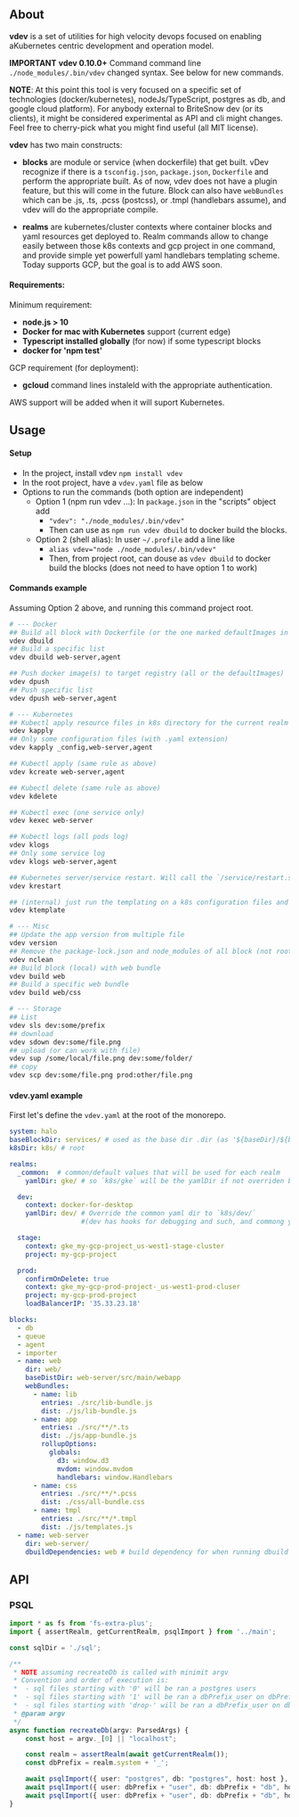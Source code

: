 ## About

**vdev** is a set of utilities for high velocity devops focused on enabling aKubernetes centric development and operation model.

**IMPORTANT** **vdev 0.10.0+** Command command line `./node_modules/.bin/vdev` changed syntax. See below for new commands. 

**NOTE**: At this point this tool is very focused on a specific set of technologies (docker/kubernetes), nodeJs/TypeScript, postgres as db, and google cloud platform). For anybody external to BriteSnow dev (or its clients), it might be considered experimental as API and cli might changes. Feel free to cherry-pick what you might find useful (all MIT license).

**vdev** has two main constructs: 

- **blocks** are module or service (when dockerfile) that get built. vDev recognize if there is a `tsconfig.json`, `package.json`, `Dockerfile` and perform the appropriate built. As of now, vdev does not have a plugin feature, but this will come in the future. Block can also have `webBundles` which can be .js, .ts, .pcss (postcss), or .tmpl (handlebars assume), and vdev will do the appropriate  compile.

- **realms** are kubernetes/cluster contexts where container blocks and yaml resources get deployed to. Realm commands allow to change easily between those k8s contexts and gcp project in one command, and provide simple yet powerfull yaml handlebars templating scheme. Today supports GCP, but the goal is to add AWS soon. 

#### Requirements:

Minimum requirement:
- **node.js > 10**
- **Docker for mac with Kubernetes** support (current edge)
- **Typescript installed globally** (for now) if some typescript blocks
- **docker for 'npm test'**

GCP requirement (for deployment):
- **gcloud** command lines instaleld with the appropriate authentication.

AWS support will be added when it will suport Kubernetes.

## Usage

#### Setup

- In the project, install vdev `npm install vdev`
- In the root project, have a `vdev.yaml` file as below
- Options to run the commands (both option are independent)
  - Option 1 (npm run vdev ...): In `package.json` in the "scripts" object add
    - `"vdev": "./node_modules/.bin/vdev"`
    - Then can use as `npm run vdev dbuild` to docker build the blocks.
  - Option 2 (shell alias): In user `~/.profile` add a line like 
    - `alias vdev="node ./node_modules/.bin/vdev"`
    - Then, from project root, can douse as `vdev dbuild` to docker build the blocks (does not need to have option 1 to work)

#### Commands example

Assuming Option 2 above, and running this command project root. 

```sh
# --- Docker
## Build all block with Dockerfile (or the one marked defaultImages in vdev)
vdev dbuild
## Build a specific list
vdev dbuild web-server,agent

## Push docker image(s) to target registry (all or the defaultImages)
vdev dpush
## Push specific list
vdev dpush web-server,agent

# --- Kubernetes
## Kubectl apply resource files in k8s directory for the current realm (or all specified in defaultConfigurations)
vdev kapply 
## Only some configuration files (with .yaml extension)
vdev kapply _config,web-server,agent

## Kubectl apply (same rule as above)
vdev kcreate web-server,agent

## Kubectl delete (same rule as above)
vdev kdelete 

## Kubectl exec (one service only)
vdev kexec web-server

## Kubectl logs (all pods log)
vdev klogs 
## Only some service log
vdev klogs web-server,agent

## Kubernetes server/service restart. Will call the `/service/restart.sh` of one or more services (not recreating/restart the pod, just call the scripts `/service/restart.sh`)
vdev krestart 

## (internal) just run the templating on a k8s configuration files and output it in the ~out/_realm_/ folder for inspection or manual manipulation
vdev ktemplate

# --- Misc
## Update the app version from multiple file
vdev version
## Remove the package-lock.json and node_modules of all block (not root)
vdev nclean
## Build block (local) with web bundle
vdev build web 
## Build a specific web bundle
vdev build web/css 

# --- Storage
## List 
vdev sls dev:some/prefix
## download
vdev sdown dev:some/file.png
## upload (or can work with file)
vdev sup /some/local/file.png dev:some/folder/
## copy
vdev scp dev:some/file.png prod:other/file.png

```



#### vdev.yaml example

First let's define the `vdev.yaml` at the root of the monorepo. 

```yaml
system: halo
baseBlockDir: services/ # used as the base dir .dir (as '${baseDir}/${blockName}/'')
k8sDir: k8s/ # root 

realms:
  _common:  # common/default values that will be used for each realm
    yamlDir: gke/ # so `k8s/gke` will be the yamlDir if not overriden below.

  dev:
    context: docker-for-desktop
    yamlDir: dev/ # Override the common yaml dir to `k8s/dev/` 
                  #(dev has hooks for debugging and such, and commong yaml files will just add more complexity)

  stage:
    context: gke_my-gcp-project_us-west1-stage-cluster
    project: my-gcp-project

  prod:
    confirmOnDelete: true
    context: gke_my-gcp-prod-project-_us-west1-prod-cluser
    project: my-gcp-prod-project
    loadBalancerIP: '35.33.23.18'

blocks:
  - db
  - queue
  - agent
  - importer
  - name: web
    dir: web/
    baseDistDir: web-server/src/main/webapp
    webBundles:
      - name: lib
        entries: ./src/lib-bundle.js
        dist: ./js/lib-bundle.js
      - name: app
        entries: ./src/**/*.ts
        dist: ./js/app-bundle.js
        rollupOptions:
          globals:
            d3: window.d3
            mvdom: window.mvdom
            handlebars: window.Handlebars        
      - name: css
        entries: ./src/**/*.pcss
        dist: ./css/all-bundle.css
      - name: tmpl
        entries: ./src/**/*.tmpl
        dist: ./js/templates.js
  - name: web-server
    dir: web-server/
    dbuildDependencies: web # build dependency for when running dbuild (no effect on build).
```


## API

### PSQL

```ts
import * as fs from 'fs-extra-plus';
import { assertRealm, getCurrentRealm, psqlImport } from '../main';

const sqlDir = './sql';

/**
 * NOTE assuming recreateDb is called with minimit argv
 * Convention and order of execution is: 
 * 	- sql files starting with '0' will be ran a postgres users
 *  - sql files starting with '1' will be ran a dbPrefix_user on dbPrefix_db
 *  - sql files starting with 'drop-' will be ran a dbPrefix_user on dbPrefix_db
 * @param argv 
 */
async function recreateDb(argv: ParsedArgs) {
	const host = argv._[0] || "localhost";

	const realm = assertRealm(await getCurrentRealm());
	const dbPrefix = realm.system + '_';

	await psqlImport({ user: "postgres", db: "postgres", host: host }, await fs.glob('0*.sql', sqlDir));
	await psqlImport({ user: dbPrefix + "user", db: dbPrefix + "db", host: host }, await fs.glob('1*.sql', sqlDir));
	await psqlImport({ user: dbPrefix + "user", db: dbPrefix + "db", host: host }, await fs.glob('drop-*.sql', sqlDir));
}
```